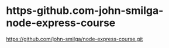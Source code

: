 # https-github.com-john-smilga-node-express-course
https://github.com/john-smilga/node-express-course.git
